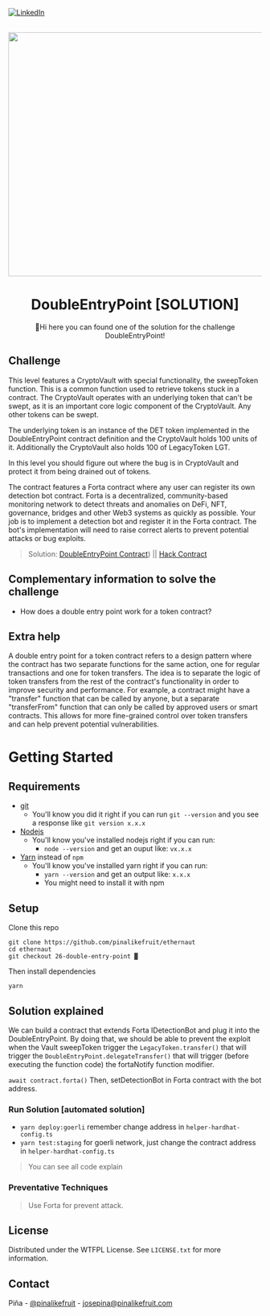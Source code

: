 <a name="readme-top"></a>

[![LinkedIn][linkedin-shield]][linkedin-url]


<br />
<div align="center">
  <a href="https://ethernaut.openzeppelin.com/">
    <img src="https://ethernaut.openzeppelin.com/imgs/BigLevel26.svg" alt="" width="800" height="485">
  </a>

  <h1 align="center">DoubleEntryPoint [SOLUTION]</h3>

  <p align="center">
    🍍Hi  here you can found one of the solution for the challenge DoubleEntryPoint!
  </p>
</div>

## Challenge
This level features a CryptoVault with special functionality, the sweepToken function. This is a common function used to retrieve tokens stuck in a contract. The CryptoVault operates with an underlying token that can't be swept, as it is an important core logic component of the CryptoVault. Any other tokens can be swept.

The underlying token is an instance of the DET token implemented in the DoubleEntryPoint contract definition and the CryptoVault holds 100 units of it. Additionally the CryptoVault also holds 100 of LegacyToken LGT.

In this level you should figure out where the bug is in CryptoVault and protect it from being drained out of tokens.

The contract features a Forta contract where any user can register its own detection bot contract. Forta is a decentralized, community-based monitoring network to detect threats and anomalies on DeFi, NFT, governance, bridges and other Web3 systems as quickly as possible. Your job is to implement a detection bot and register it in the Forta contract. The bot's implementation will need to raise correct alerts to prevent potential attacks or bug exploits.

> Solution: 
  [DoubleEntryPoint Contract](https://goerli.etherscan.io/address/0xd43B3478Ebabe55aFB7C1367c448B142B10fEc25)) || [Hack Contract](https://goerli.etherscan.io/address/0x649CD6daDc4eD44aa760B13249c8a762ebFAeeBd)
## Complementary information to solve the challenge
* How does a double entry point work for a token contract?

## Extra help
A double entry point for a token contract refers to a design pattern where the contract has two separate functions for the same action, one for regular transactions and one for token transfers. The idea is to separate the logic of token transfers from the rest of the contract's functionality in order to improve security and performance. For example, a contract might have a "transfer" function that can be called by anyone, but a separate "transferFrom" function that can only be called by approved users or smart contracts. This allows for more fine-grained control over token transfers and can help prevent potential vulnerabilities.

# Getting Started

## Requirements

- [git](https://git-scm.com/book/en/v2/Getting-Started-Installing-Git)
  - You'll know you did it right if you can run `git --version` and you see a response like `git version x.x.x`
- [Nodejs](https://nodejs.org/en/)
  - You'll know you've installed nodejs right if you can run:
    - `node --version` and get an ouput like: `vx.x.x`
- [Yarn](https://classic.yarnpkg.com/lang/en/docs/install/) instead of `npm`
  - You'll know you've installed yarn right if you can run:
    - `yarn --version` and get an output like: `x.x.x`
    - You might need to install it with npm

## Setup

Clone this repo

```
git clone https://github.com/pinalikefruit/ethernaut
cd ethernaut
git checkout 26-double-entry-point ▓
```

Then install dependencies

```
yarn
```
## Solution explained
We can build a contract that extends Forta IDetectionBot and plug it into the DoubleEntryPoint. By doing that, we should be able to prevent the exploit when the Vault sweepToken trigger the `LegacyToken.transfer()` that will trigger the `DoubleEntryPoint.delegateTransfer()` that will trigger (before executing the function code) the fortaNotify function modifier.

`await contract.forta()`
Then, setDetectionBot in Forta contract with the bot address. 

### Run Solution [automated solution]
 <!-- - `yarn test:unit` for local testing  -->
 - `yarn deploy:goerli` remember change address in `helper-hardhat-config.ts`
 - `yarn test:staging` for goerli network, just change the contract address in `helper-hardhat-config.ts`


> You can see all code explain

### Preventative Techniques
> Use Forta for prevent attack.
## License

Distributed under the WTFPL License. See `LICENSE.txt` for more information.



## Contact

Piña - [@pinalikefruit](https://twitter.com/pinalikefruit) - josepina@pinalikefruit.com




[linkedin-shield]: https://img.shields.io/badge/-LinkedIn-black.svg?style=for-the-badge&logo=linkedin&colorB=555
[linkedin-url]: https://www.linkedin.com/in/pinalikefruit
